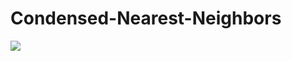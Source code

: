 # Condensed-Nearest-Neighbors

<img src="[https://github.com/basiav/Condensed-Nearest-Neighbors/blob/main/output/output.png](https://github.com/basiav/Condensed-Nearest-Neighbors/blob/main/output/output.png)"/>
